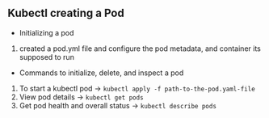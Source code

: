 ## Kubectl creating a Pod

- Initializing a pod

1. created a pod.yml file and configure the pod metadata, and container its supposed to run

- Commands to initialize, delete, and inspect a pod

1. To start a kubectl pod -> `kubectl apply -f path-to-the-pod.yaml-file`
2. View pod details -> `kubectl get pods`
3. Get pod health and overall status -> `kubectl describe pods`

